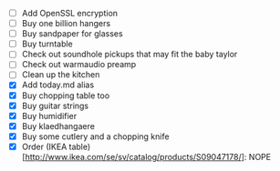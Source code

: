  - [ ] Add OpenSSL encryption
 - [ ] Buy one billion hangers
 - [ ] Buy sandpaper for glasses
 - [ ] Buy turntable
 - [ ] Check out soundhole pickups that may fit the baby taylor
 - [ ] Check out warmaudio preamp
 - [ ] Clean up the kitchen
 - [X] Add today.md alias
 - [X] Buy chopping table too
 - [X] Buy guitar strings
 - [X] Buy humidifier
 - [X] Buy klaedhangaere
 - [X] Buy some cutlery and a chopping knife
 - [X] Order (IKEA table)[http://www.ikea.com/se/sv/catalog/products/S09047178/]: NOPE

